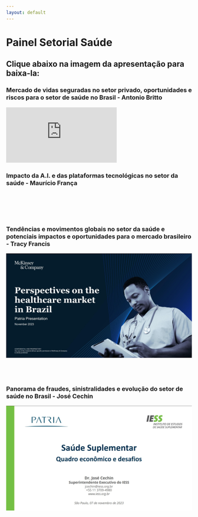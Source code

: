 ```yaml
---
layout: default
---
```


# Painel Setorial Saúde

## Clique abaixo na imagem da apresentação para baixa-la:

### Mercado de vidas seguradas no setor privado, oportunidades e riscos para o setor de saúde no Brasil - Antonio Britto

<div class="container">
<iframe src="https://www.youtube.com/embed/ns35jEZ2zN0?si=CP2PYVNaaskTg3oS" 
frameborder="0" allowfullscreen class="video"></iframe>
</div>

### Impacto da A.I. e das plataformas tecnológicas no setor da saúde - Maurício França

<a href="pdfs/231107_Patria_MauricioFrança.pdf" class="image fit"><img src="imgs/231107_Patria_MauricioFrança.jpg" alt=""></a>

<br/>
<br/>

### Tendências e movimentos globais no setor da saúde e potenciais impactos e oportunidades para o mercado brasileiro - Tracy Francis

<a href="pdfs/231107_Patria_McKinsey.pdf" class="image fit"><img src="imgs/Terceira_Apresentação.jpg" alt=""></a>

<br/>
<br/>

### Panorama de fraudes, sinistralidades e evolução do setor de saúde no Brasil - José Cechin

<a href="pdfs/231107_Patria_JoseCechin.pdf" class="image fit"><img src="imgs/231107_Patria_JoseCechin.jpg" alt=""></a>